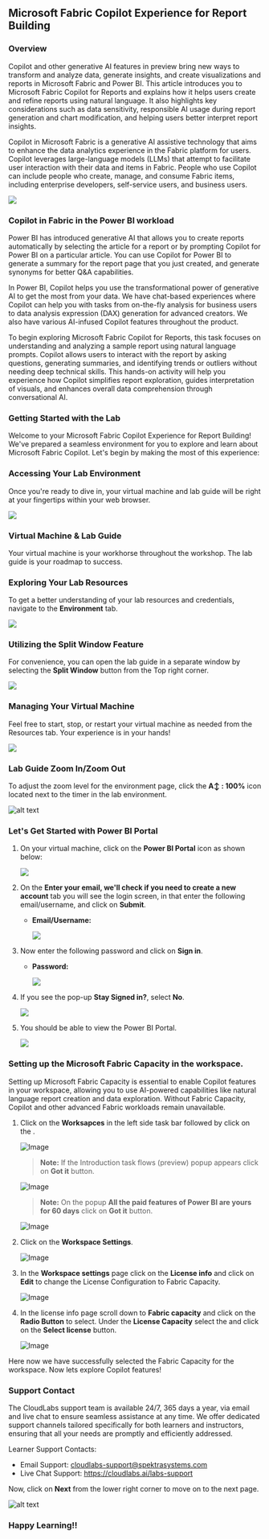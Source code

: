 ## Microsoft Fabric Copilot Experience for Report Building

### Overview
Copilot and other generative AI features in preview bring new ways to transform and analyze data, generate insights, and create visualizations and reports in Microsoft Fabric and Power BI. This article introduces you to Microsoft Fabric Copilot for Reports and explains how it helps users create and refine reports using natural language. It also highlights key considerations such as data sensitivity, responsible AI usage during report generation and chart modification, and helping users better interpret report insights.

Copilot in Microsoft Fabric is a generative AI assistive technology that aims to enhance the data analytics experience in the Fabric platform for users. Copilot leverages large-language models (LLMs) that attempt to facilitate user interaction with their data and items in Fabric. People who use Copilot can include people who create, manage, and consume Fabric items, including enterprise developers, self-service users, and business users.

![](media/fabric-copilot-users-diagram.svg)

### Copilot in Fabric in the Power BI workload

Power BI has introduced generative AI that allows you to create reports automatically by selecting the article for a report or by prompting Copilot for Power BI on a particular article. You can use Copilot for Power BI to generate a summary for the report page that you just created, and generate synonyms for better Q&A capabilities. 

In Power BI, Copilot helps you use the transformational power of generative AI to get the most from your data. We have chat-based experiences where Copilot can help you with tasks from on-the-fly analysis for business users to data analysis expression (DAX) generation for advanced creators. We also have various AI-infused Copilot features throughout the product.

To begin exploring Microsoft Fabric Copilot for Reports, this task focuses on understanding and analyzing a sample report using natural language prompts. Copilot allows users to interact with the report by asking questions, generating summaries, and identifying trends or outliers without needing deep technical skills. This hands-on activity will help you experience how Copilot simplifies report exploration, guides interpretation of visuals, and enhances overall data comprehension through conversational AI.

### Getting Started with the Lab

Welcome to your Microsoft Fabric Copilot Experience for Report Building! We've prepared a seamless environment for you to explore and learn about Microsoft Fabric Copilot. Let's begin by making the most of this experience:

### Accessing Your Lab Environment
 
Once you're ready to dive in, your virtual machine and lab guide will be right at your fingertips within your web browser.
 
![](media/23042025(2).png)

### Virtual Machine & Lab Guide
 
Your virtual machine is your workhorse throughout the workshop. The lab guide is your roadmap to success.
 
### Exploring Your Lab Resources
 
To get a better understanding of your lab resources and credentials, navigate to the **Environment** tab.
 
![](media/23042025(3).png)

### Utilizing the Split Window Feature

For convenience, you can open the lab guide in a separate window by selecting the **Split Window** button from the Top right corner.

![](media/splitwindow.png)

### Managing Your Virtual Machine

Feel free to start, stop, or restart your virtual machine as needed from the Resources tab. Your experience is in your hands!

![](media/resourcetab.png)

### Lab Guide Zoom In/Zoom Out

To adjust the zoom level for the environment page, click the **A↕ : 100%** icon located next to the timer in the lab environment.

![alt text](media/image-1.png)

### Let's Get Started with Power BI Portal
 
1. On your virtual machine, click on the **Power BI Portal** icon as shown below:
 
   ![](media/23042025(6).png)

2. On the **Enter your email, we'll check if you need to create a new account** tab you will see the login screen, in that enter the following email/username, and click on **Submit**.
 
   - **Email/Username:** <inject key="AzureAdUserEmail"></inject>
 
     ![](media/23042025(7).png)
 
3. Now enter the following password and click on **Sign in**.
 
   - **Password:** <inject key="AzureAdUserPassword"></inject>
 
     ![](media/23042025(8).png)
     
1. If you see the pop-up **Stay Signed in?**, select **No**.

   ![](./Media/23042025(9).png)

1. You should be able to view the Power BI Portal.

   ![](media/23042025(10).png)


### Setting up the Microsoft Fabric Capacity in the workspace.

Setting up Microsoft Fabric Capacity is essential to enable Copilot features in your workspace, allowing you to use AI-powered capabilities like natural language report creation and data exploration. Without Fabric Capacity, Copilot and other advanced Fabric workloads remain unavailable.

1. Click on the **Worksapces** in the left side task bar followed by click on the **<inject key= "WorkspaceName" enableCopy="false"/>**.

    ![Image](media/1.1.png)

    >**Note:** If the Introduction task flows (preview) popup appears click on **Got it** button.

    ![Image](media/note1.png)

    >**Note:** On the popup **All the paid features of Power BI are yours for 60 days** click on **Got it** button.

    ![Image](media/note2.png)

2. Click on the **Workspace Settings**. 

    ![Image](media/1.2.png)

3. In the **Workspace settings** page click on the **License info** and click on **Edit** to change the License Configuration to Fabric Capacity.

    ![Image](media/1.3.png)

4. In the license info page scroll down to **Fabric capacity** and click on the **Radio Button** to select. Under the **License Capacity** select the **<inject key= "fabriccapacity" enableCopy="false"/>** and click on the **Select license** button.

    ![Image](media/1.4.png)

Here now we have successfully selected the Fabric Capacity for the workspace. Now lets explore Copilot features!

### Support Contact
 
The CloudLabs support team is available 24/7, 365 days a year, via email and live chat to ensure seamless assistance at any time. We offer dedicated support channels tailored specifically for both learners and instructors, ensuring that all your needs are promptly and efficiently addressed.

Learner Support Contacts:
- Email Support: cloudlabs-support@spektrasystems.com
- Live Chat Support: https://cloudlabs.ai/labs-support

Now, click on **Next** from the lower right corner to move on to the next page.
 
 ![alt text](media/nextpage.png)

### Happy Learning!!
